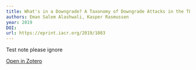 ```yaml
---
title: What's in a Downgrade? A Taxonomy of Downgrade Attacks in the TLS Protocol and Application Protocols Using TLS.
authors: Eman Salem Alashwali, Kasper Rasmussen
year: 2019
DOI: 
url: https://eprint.iacr.org/2019/1083
---
```


Test note please ignore

[Open in Zotero](zotero://select/items/@alashwaliWhatDowngradeTaxonomy2019)

